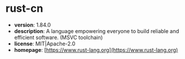 # rust-cn

- **version**: 1.84.0
- **description**: A language empowering everyone to build reliable and efficient software. (MSVC toolchain)
- **license**: MIT|Apache-2.0
- **homepage**: [https://www.rust-lang.org](https://www.rust-lang.org)

